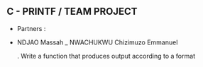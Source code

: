 ## C - PRINTF / TEAM PROJECT ##

   * Partners :

- NDJAO Massah
_ NWACHUKWU Chizimuzo Emmanuel

  . Write a function that produces output according to a format

